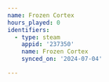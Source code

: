 ```yaml
---
name: Frozen Cortex
hours_played: 0
identifiers:
  - type: steam
    appid: '237350'
    name: Frozen Cortex
    synced_on: '2024-07-04'

---
```

